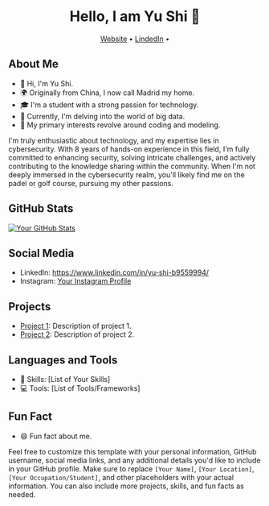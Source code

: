 <h1 align="center">Hello, I am Yu Shi 👋</h1>

<p align="center">
 <a href="https://www.linkedin.com/in/yu-shi-b9559994/">Website</a> •
 <a href="https://www.linkedin.com/in/yu-shi-b9559994/">LindedIn</a> •
</p>

## About Me

- 👋 Hi, I'm Yu Shi.
- 🌍 Originally from China, I now call Madrid my home.
- 🎓 I'm a student with a strong passion for technology.
- 🌱 Currently, I'm delving into the world of big data.
- 💼 My primary interests revolve around coding and modeling.

<p>I'm truly enthusiastic about technology, and my expertise lies in cybersecurity. With 8 years of hands-on experience in this field, I'm fully committed to enhancing security, solving intricate challenges, and actively contributing to the knowledge sharing within the community. When I'm not deeply immersed in the cybersecurity realm, you'll likely find me on the padel or golf course, pursuing my other passions.</p>


## GitHub Stats

[![Your GitHub Stats](https://github-readme-stats.vercel.app/api?username=YShih07&show_icons=true&theme=radical)](https://github.com/yourusername)

## Social Media

- LinkedIn: https://www.linkedin.com/in/yu-shi-b9559994/
- Instagram: [Your Instagram Profile](https://www.instagram.com/yourusername/)

## Projects

- [Project 1](https://github.com/yourusername/project1): Description of project 1.
- [Project 2](https://github.com/yourusername/project2): Description of project 2.

## Languages and Tools

- 🚀 Skills: [List of Your Skills]
- 💻 Tools: [List of Tools/Frameworks]

## Fun Fact

- 😄 Fun fact about me.

Feel free to customize this template with your personal information, GitHub username, social media links, and any additional details you'd like to include in your GitHub profile. Make sure to replace `[Your Name]`, `[Your Location]`, `[Your Occupation/Student]`, and other placeholders with your actual information. You can also include more projects, skills, and fun facts as needed.
